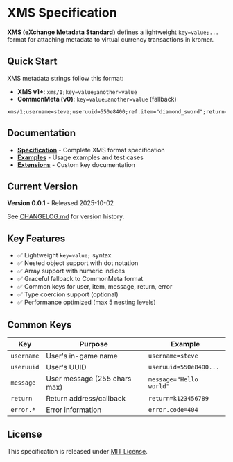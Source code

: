 # XMS Specification

**XMS (eXchange Metadata Standard)** defines a lightweight `key=value;...` format for attaching metadata to virtual currency transactions in kromer.

## Quick Start

XMS metadata strings follow this format:

- **XMS v1+**: `xms/1;key=value;another=value`
- **CommonMeta (v0)**: `key=value;another=value` (fallback)

```
xms/1;username=steve;useruuid=550e8400;ref.item="diamond_sword";return=k123456789
```

## Documentation

- **[Specification](/spec/)** - Complete XMS format specification
- **[Examples](/examples/)** - Usage examples and test cases
- **[Extensions](/extensions/)** - Custom key documentation

## Current Version

**Version 0.0.1** - Released 2025-10-02

See [CHANGELOG.md](CHANGELOG.md) for version history.

## Key Features

- ✅ Lightweight `key=value;` syntax
- ✅ Nested object support with dot notation
- ✅ Array support with numeric indices
- ✅ Graceful fallback to CommonMeta format
- ✅ Common keys for user, item, message, return, error
- ✅ Type coercion support (optional)
- ✅ Performance optimized (max 5 nesting levels)

## Common Keys

| Key        | Purpose                      | Example                 |
| ---------- | ---------------------------- | ----------------------- |
| `username` | User's in-game name          | `username=steve`        |
| `useruuid` | User's UUID                  | `useruuid=550e8400...`  |
| `message`  | User message (255 chars max) | `message="Hello world"` |
| `return`   | Return address/callback      | `return=k123456789`     |
| `error.*`  | Error information            | `error.code=404`        |

## License

This specification is released under [MIT License](LICENSE).
